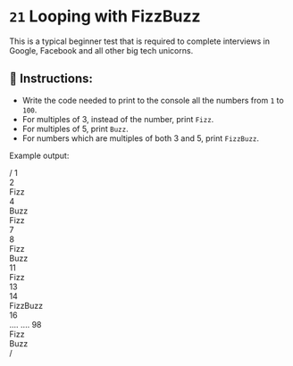 # `21` Looping with FizzBuzz

This is a typical beginner test that is required to complete interviews in Google, Facebook and all other big tech unicorns.

## :pencil: Instructions:
* Write the code needed to print to the console all the numbers from `1` to `100`. 
* For multiples of 3, instead of the number, print `Fizz`.
* For multiples of 5, print `Buzz`. 
* For numbers which are multiples of both 3 and 5, print `FizzBuzz`.

Example output:


/
1  
2  
Fizz  
4  
Buzz  
Fizz  
7  
8  
Fizz  
Buzz  
11  
Fizz  
13  
14  
FizzBuzz  
16  
....
....
98  
Fizz  
Buzz  
/


